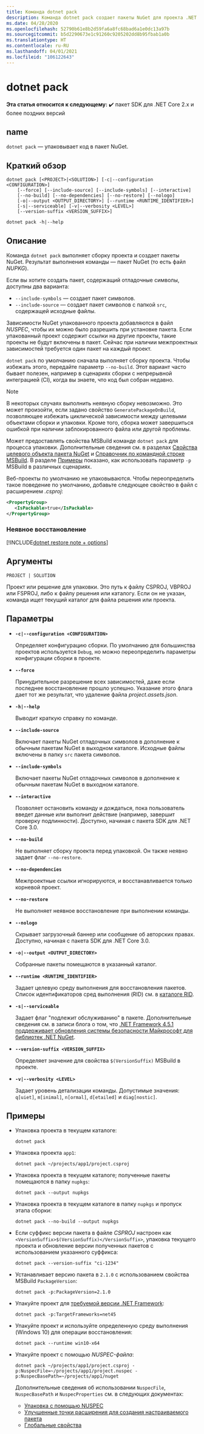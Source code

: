 ```yaml
---
title: Команда dotnet pack
description: Команда dotnet pack создает пакеты NuGet для проекта .NET.
ms.date: 04/28/2020
ms.openlocfilehash: 52790b61e8b2d59fa6a8fc68bad6a1e0dc13a97b
ms.sourcegitcommit: b5d2290673e1c91260c9205202dd8b95fbab1a0b
ms.translationtype: HT
ms.contentlocale: ru-RU
ms.lasthandoff: 04/01/2021
ms.locfileid: "106122643"
---
```

# <a name="dotnet-pack"></a>dotnet pack

**Эта статья относится к следующему:** ✔️ пакет SDK для .NET Core 2.x и более поздних версий

## <a name="name"></a>name

`dotnet pack` — упаковывает код в пакет NuGet.

## <a name="synopsis"></a>Краткий обзор

```dotnetcli
dotnet pack [<PROJECT>|<SOLUTION>] [-c|--configuration <CONFIGURATION>]
    [--force] [--include-source] [--include-symbols] [--interactive]
    [--no-build] [--no-dependencies] [--no-restore] [--nologo]
    [-o|--output <OUTPUT_DIRECTORY>] [--runtime <RUNTIME_IDENTIFIER>]
    [-s|--serviceable] [-v|--verbosity <LEVEL>]
    [--version-suffix <VERSION_SUFFIX>]

dotnet pack -h|--help
```

## <a name="description"></a>Описание

Команда `dotnet pack` выполняет сборку проекта и создает пакеты NuGet. Результат выполнения команды — пакет NuGet (то есть файл *NUPKG*).

Если вы хотите создать пакет, содержащий отладочные символы, доступны два варианта:

- `--include-symbols` — создает пакет символов.
- `--include-source` — создает пакет символов с папкой `src`, содержащей исходные файлы.

Зависимости NuGet упакованного проекта добавляются в файл *NUSPEC*, чтобы их можно было разрешить при установке пакета. Если упакованный проект содержит ссылки на другие проекты, такие проекты не будут включены в пакет. Сейчас при наличии межпроектных зависимостей требуется один пакет на каждый проект.

`dotnet pack` по умолчанию сначала выполняет сборку проекта. Чтобы избежать этого, передайте параметр `--no-build`. Этот вариант часто бывает полезен, например в сценариях сборки с непрерывной интеграцией (CI), когда вы знаете, что код был собран недавно.

> [!NOTE]
> В некоторых случаях выполнить неявную сборку невозможно. Это может произойти, если задано свойство `GeneratePackageOnBuild`, позволяющее избежать циклической зависимости между целевыми объектами сборки и упаковки. Кроме того, сборка может завершиться ошибкой при наличии заблокированного файла или другой проблемы.

Может предоставлять свойства MSBuild команде `dotnet pack` для процесса упаковки. Дополнительные сведения см. в разделах [Свойства целевого объекта пакета NuGet](/nuget/reference/msbuild-targets#pack-target) и [Справочник по командной строке MSBuild](/visualstudio/msbuild/msbuild-command-line-reference). В разделе [Примеры](#examples) показано, как использовать параметр `-p` MSBuild в различных сценариях.

Веб-проекты по умолчанию не упаковываются. Чтобы переопределить такое поведение по умолчанию, добавьте следующее свойство в файл с расширением *.csproj*:

```xml
<PropertyGroup>
   <IsPackable>true</IsPackable>
</PropertyGroup>
```

### <a name="implicit-restore"></a>Неявное восстановление

[!INCLUDE[dotnet restore note + options](~/includes/dotnet-restore-note-options.md)]

## <a name="arguments"></a>Аргументы

`PROJECT | SOLUTION`

  Проект или решение для упаковки. Это путь к файлу CSPROJ, VBPROJ или FSPROJ, либо к файлу решения или каталогу. Если он не указан, команда ищет текущий каталог для файла решения или проекта.

## <a name="options"></a>Параметры

- **`-c|--configuration <CONFIGURATION>`**

  Определяет конфигурацию сборки. По умолчанию для большинства проектов используется `Debug`, но можно переопределить параметры конфигурации сборки в проекте.

- **`--force`**

  Принудительное разрешение всех зависимостей, даже если последнее восстановление прошло успешно. Указание этого флага дает тот же результат, что удаление файла *project.assets.json*.

- **`-h|--help`**

  Выводит краткую справку по команде.

- **`--include-source`**

  Включает пакеты NuGet отладочных символов в дополнение к обычным пакетам NuGet в выходном каталоге. Исходные файлы включены в папку `src` пакета символов.

- **`--include-symbols`**

  Включает пакеты NuGet отладочных символов в дополнение к обычным пакетам NuGet в выходном каталоге.

- **`--interactive`**

  Позволяет остановить команду и дождаться, пока пользователь введет данные или выполнит действие (например, завершит проверку подлинности). Доступно, начиная с пакета SDK для .NET Core 3.0.

- **`--no-build`**

  Не выполняет сборку проекта перед упаковкой. Он также неявно задает флаг `--no-restore`.

- **`--no-dependencies`**

  Межпроектные ссылки игнорируются, и восстанавливается только корневой проект.

- **`--no-restore`**

  Не выполняет неявное восстановление при выполнении команды.

- **`--nologo`**

  Скрывает загрузочный баннер или сообщение об авторских правах. Доступно, начиная с пакета SDK для .NET Core 3.0.

- **`-o|--output <OUTPUT_DIRECTORY>`**

  Собранные пакеты помещаются в указанный каталог.

- **`--runtime <RUNTIME_IDENTIFIER>`**

  Задает целевую среду выполнения для восстановления пакетов. Список идентификаторов сред выполнения (RID) см. в [каталоге RID](../rid-catalog.md).

- **`-s|--serviceable`**

  Задает флаг "подлежит обслуживанию" в пакете. Дополнительные сведения см. в записи блога о том, что [.NET Framework 4.5.1 поддерживает обновления системы безопасности Майкрософт для библиотек .NET NuGet](https://aka.ms/nupkgservicing).

- **`--version-suffix <VERSION_SUFFIX>`**

  Определяет значение для свойства `$(VersionSuffix)` MSBuild в проекте.

- **`-v|--verbosity <LEVEL>`**

  Задает уровень детализации команды. Допустимые значения: `q[uiet]`, `m[inimal]`, `n[ormal]`, `d[etailed]` и `diag[nostic]`.

## <a name="examples"></a>Примеры

- Упаковка проекта в текущем каталоге:

  ```dotnetcli
  dotnet pack
  ```

- Упаковка проекта `app1`:

  ```dotnetcli
  dotnet pack ~/projects/app1/project.csproj
  ```

- Упаковка проекта в текущем каталоге; полученные пакеты помещаются в папку `nupkgs`:

  ```dotnetcli
  dotnet pack --output nupkgs
  ```

- Упаковка проекта в текущем каталоге в папку `nupkgs` и пропуск этапа сборки:

  ```dotnetcli
  dotnet pack --no-build --output nupkgs
  ```

- Если суффикс версии пакета в файле *CSPROJ* настроен как `<VersionSuffix>$(VersionSuffix)</VersionSuffix>`, упаковка текущего проекта и обновление версии полученных пакетов с использованием указанного суффикса:

  ```dotnetcli
  dotnet pack --version-suffix "ci-1234"
  ```

- Устанавливает версию пакета в `2.1.0` с использованием свойства MSBuild `PackageVersion`:

  ```dotnetcli
  dotnet pack -p:PackageVersion=2.1.0
  ```

- Упакуйте проект для [требуемой версии .NET Framework](../../standard/frameworks.md):

  ```dotnetcli
  dotnet pack -p:TargetFrameworks=net45
  ```

- Упакуйте проект и используйте определенную среду выполнения (Windows 10) для операции восстановления:

  ```dotnetcli
  dotnet pack --runtime win10-x64
  ```

- Упакуйте проект с помощью *NUSPEC-файла*:

  ```dotnetcli
  dotnet pack ~/projects/app1/project.csproj -p:NuspecFile=~/projects/app1/project.nuspec -p:NuspecBasePath=~/projects/app1/nuget
  ```

  Дополнительные сведения об использовании `NuspecFile`, `NuspecBasePath` и `NuspecProperties` см. в следующих документах:

  - [Упаковка с помощью NUSPEC](/nuget/reference/msbuild-targets#packing-using-a-nuspec)
  - [Улучшенные точки расширения для создания настраиваемого пакета](/nuget/reference/msbuild-targets#advanced-extension-points-to-create-customized-package)
  - [Глобальные свойства](/visualstudio/msbuild/msbuild-properties#global-properties)
